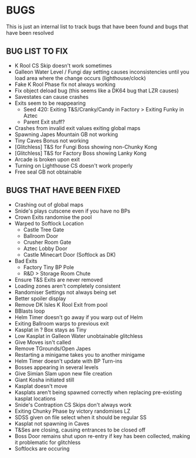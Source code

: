 # BUGS
This is just an internal list to track bugs that have been found and bugs that have been
resolved


## BUG LIST TO FIX
- K Rool CS Skip doesn't work sometimes
- Galleon Water Level / Fungi day setting causes inconsistencies until you load area where the change occurs (lighthouse/clock)
- Fake K Rool Phase fix not always working
- Fix object deload bug (this seems like a DK64 bug that LZR causes)
- Savestates can cause crashes
- Exits seem to be reappearing
	- Seed 420: Exiting T&S/Cranky/Candy in Factory > Exiting Funky in Aztec
	- Parent Exit stuff?
- Crashes from invalid exit values exiting global maps
- Spawning Japes Mountain GB not working
- Tiny Caves Bonus not working
- [Glitchless] T&S for Fungi Boss showing non-Chunky Kong
- [Glitchless] T&S for Factory Boss showing Lanky Kong
- Arcade is broken upon exit
- Turning on Lighthouse CS doesn't work properly
- Free seal GB not obtainable

## BUGS THAT HAVE BEEN FIXED
- Crashing out of global maps
- Snide's plays cutscene even if you have no BPs
- Crown Exits randomise the pool
- Warped to Softlock Location
	- Castle Tree Gate
	- Ballroom Door
	- Crusher Room Gate
	- Aztec Lobby Door
	- Castle Minecart Door (Softlock as DK)
- Bad Exits
	- Factory Tiny BP Pole
	- R&D > Storage Room Chute
- Ensure T&S Exits are never removed
- Loading zones aren't completely consistent
- Randomiser Settings not always being set
- Better spoiler display
- Remove DK Isles K Rool Exit from pool
- BBlasts loop
- Helm Timer doesn't go away if you warp out of Helm
- Exiting Ballroom warps to previous exit
- Kasplat in ? Box stays as Tiny
- Low Kasplat in Galleon Water unobtainable glitchless
- Give Moves isn't called
- Remove TGrounds/Open Japes
- Restarting a minigame takes you to another minigame
- Helm Timer doesn't update with BP Turn-ins
- Bosses appearing in several levels
- Give Simian Slam upon new file creation
- Giant Kosha initiated still
- Kasplat doesn't move
- Kasplats aren't being spawned correctly when replacing pre-existing kasplat locations
- Snide's Contraption CS Skips don't always work
- Exiting Chunky Phase by victory randomises LZ
- SDSS given on file select when it should be regular SS
- Kasplat not spawning in Caves
- T&Ses are closing, causing entrances to be closed off
- Boss Door remains shut upon re-entry if key has been collected, making it problematic for glitchless
- Softlocks are occuring
